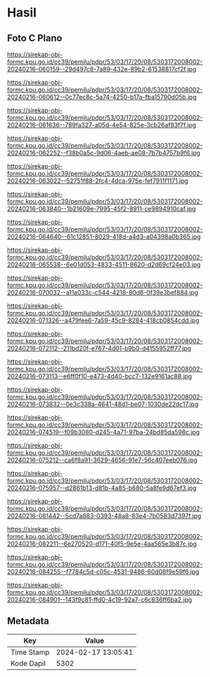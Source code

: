 # Hasil

## Foto C Plano

https://sirekap-obj-formc.kpu.go.id/cc39/pemilu/pdpr/53/03/17/20/08/5303172008002-20240216-060159--29d497c8-7a89-432e-89b2-61538817cf2f.jpg

https://sirekap-obj-formc.kpu.go.id/cc39/pemilu/pdpr/53/03/17/20/08/5303172008002-20240216-060612--0c77ec8c-5a74-4250-b17a-fba15790d05b.jpg

https://sirekap-obj-formc.kpu.go.id/cc39/pemilu/pdpr/53/03/17/20/08/5303172008002-20240216-061636--789fa327-a05d-4e54-825e-3cb26af83f7f.jpg

https://sirekap-obj-formc.kpu.go.id/cc39/pemilu/pdpr/53/03/17/20/08/5303172008002-20240216-062252--f38b0a5c-9d06-4aeb-ae08-7b7b4757b9f6.jpg

https://sirekap-obj-formc.kpu.go.id/cc39/pemilu/pdpr/53/03/17/20/08/5303172008002-20240216-063022--52751f88-2fc4-4dca-975e-fef7911f1171.jpg

https://sirekap-obj-formc.kpu.go.id/cc39/pemilu/pdpr/53/03/17/20/08/5303172008002-20240216-063840--1b21609e-7995-45f2-8911-ce9894910caf.jpg

https://sirekap-obj-formc.kpu.go.id/cc39/pemilu/pdpr/53/03/17/20/08/5303172008002-20240216-064640--61c12851-8029-418d-a4d3-a04398a0b365.jpg

https://sirekap-obj-formc.kpu.go.id/cc39/pemilu/pdpr/53/03/17/20/08/5303172008002-20240216-065538--6e01d053-4833-4511-8620-d2d69cf24e03.jpg

https://sirekap-obj-formc.kpu.go.id/cc39/pemilu/pdpr/53/03/17/20/08/5303172008002-20240216-070032--a11a033c-c544-4218-80d6-0f39e3bef884.jpg

https://sirekap-obj-formc.kpu.go.id/cc39/pemilu/pdpr/53/03/17/20/08/5303172008002-20240216-071326--a479fee6-7a59-45c9-8284-418cb0854cdd.jpg

https://sirekap-obj-formc.kpu.go.id/cc39/pemilu/pdpr/53/03/17/20/08/5303172008002-20240216-072112--211bd20f-e767-4d01-b9b0-d4155952ff77.jpg

https://sirekap-obj-formc.kpu.go.id/cc39/pemilu/pdpr/53/03/17/20/08/5303172008002-20240216-073113--e6ff0f10-e473-4d40-bcc7-132e9161ac88.jpg

https://sirekap-obj-formc.kpu.go.id/cc39/pemilu/pdpr/53/03/17/20/08/5303172008002-20240216-073832--0e3c338a-4641-48d1-be07-1030de22dc17.jpg

https://sirekap-obj-formc.kpu.go.id/cc39/pemilu/pdpr/53/03/17/20/08/5303172008002-20240216-074519--f09b3080-d245-4a71-97ba-24bd85da598c.jpg

https://sirekap-obj-formc.kpu.go.id/cc39/pemilu/pdpr/53/03/17/20/08/5303172008002-20240216-075212--ca6f8a91-3629-4656-91e7-56c407eeb076.jpg

https://sirekap-obj-formc.kpu.go.id/cc39/pemilu/pdpr/53/03/17/20/08/5303172008002-20240216-075957--d2861b13-d81b-4a85-b680-5a8fe9d67ef3.jpg

https://sirekap-obj-formc.kpu.go.id/cc39/pemilu/pdpr/53/03/17/20/08/5303172008002-20240216-081442--5cd7a883-0393-48a8-83e4-7b0583d7397f.jpg

https://sirekap-obj-formc.kpu.go.id/cc39/pemilu/pdpr/53/03/17/20/08/5303172008002-20240216-082211--6e270520-d171-40f5-9e5e-4aa565e3b87c.jpg

https://sirekap-obj-formc.kpu.go.id/cc39/pemilu/pdpr/53/03/17/20/08/5303172008002-20240216-084255--f7784c5d-c05c-4531-9486-60d08f9e59f6.jpg

https://sirekap-obj-formc.kpu.go.id/cc39/pemilu/pdpr/53/03/17/20/08/5303172008002-20240216-084901--143f9c81-ffd0-4c19-92a7-c6c636ff6ba2.jpg


## Metadata

| Key        | Value               |
| ---------- | ------------------- |
| Time Stamp | 2024-02-17 13:05:41 |
| Kode Dapil | 5302                |



